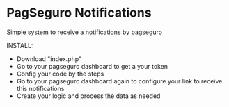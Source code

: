 # PagSeguro Notifications
Simple system to receive a notifications by pagseguro

INSTALL:
- Download "index.php"
- Go to your pagseguro dashboard to get a your token
- Config your code by the steps
- Go to your pagseguro dashboard again to configure your link to receive this notifications
- Create your logic and process the data as needed

